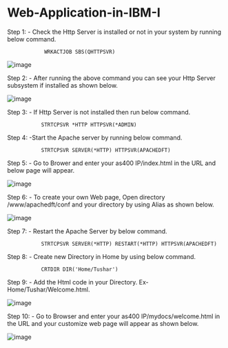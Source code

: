# Web-Application-in-IBM-I
Step 1: - Check the Http Server is installed or not in your system by running below command.

                WRKACTJOB SBS(QHTTPSVR)
                
![image](https://user-images.githubusercontent.com/42302678/107362831-49a9c680-6aff-11eb-94fd-352e13a580bf.png)
 
Step 2: - After running the above command you can see your Http Server subsystem if installed as shown below. 

![image](https://user-images.githubusercontent.com/42302678/107362876-5af2d300-6aff-11eb-816e-be6f7071d7b5.png)
 
Step 3: - If Http Server is not installed then run below command.

               STRTCPSVR *HTTP HTTPSVR(*ADMIN)
               
Step 4: -Start the Apache server by running below command.

               STRTCPSVR SERVER(*HTTP) HTTPSVR(APACHEDFT)
               
Step 5: - Go to Brower and enter your as400 IP/index.html in the URL and below page will appear.

![image](https://user-images.githubusercontent.com/42302678/107362985-82e23680-6aff-11eb-8c49-10dc38f0bde4.png)
 
Step 6: - To create your own Web page, Open directory /www/apachedft/conf and your directory by using Alias as shown below.

![image](https://user-images.githubusercontent.com/42302678/107363017-91c8e900-6aff-11eb-83b3-3e6fce429a96.png)
 
Step 7: - Restart the Apache Server by below command.

               STRTCPSVR SERVER(*HTTP) RESTART(*HTTP) HTTPSVR(APACHEDFT)

Step 8: - Create new Directory in Home by using below command.

               CRTDIR DIR('Home/Tushar')
               
Step 9: - Add the Html code in your Directory. Ex- Home/Tushar/Welcome.html.

![image](https://user-images.githubusercontent.com/42302678/107363085-aa390380-6aff-11eb-8230-df19d68c6f14.png)
 
Step 10: - Go to Browser and enter your as400 IP/mydocs/welcome.html in the URL and your customize web page will appear as shown below.

![image](https://user-images.githubusercontent.com/42302678/107363118-b91fb600-6aff-11eb-918d-8c0f0d35bf8e.png)
 





